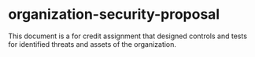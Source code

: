 # organization-security-proposal
This document is a for credit assignment that designed controls and tests for identified threats and assets of the organization.
